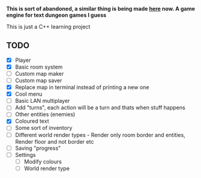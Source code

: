 **This is sort of abandoned, a similar thing is being made [here](https://github.com/JustDoom/Cngine) now. A game engine for text dungeon games I guess**

This is just a C++ learning project

## TODO
- [x] Player
- [x] Basic room system
- [ ] Custom map maker
- [ ] Custom map saver
- [x] Replace map in terminal instead of printing a new one
- [x] Cool menu
- [ ] Basic LAN multiplayer
- [ ] Add "turns", each action will be a turn and thats when stuff happens
- [ ] Other entities (enemies)
- [x] Coloured text
- [ ] Some sort of inventory
- [ ] Different world render types - Render only room border and entities, Render floor and not border etc
- [ ] Saving "progress"
- [ ] Settings
  - [ ] Modify colours
  - [ ] World render type
